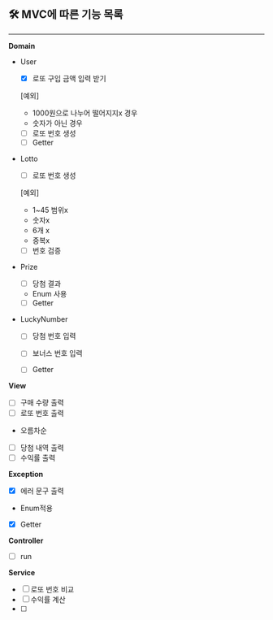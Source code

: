 ## 🛠 MVC에 따른 기능 목록

---

**Domain**

- User
  - [x]  로또 구입 금액 입력 받기

    [예외]

    - 1000원으로 나누어 떨어지지x 경우
    - 숫자가 아닌 경우
  - [ ]  로또 번호 생성
  - [ ]  Getter

- Lotto
  - [ ]  로또 번호 생성

    [예외]

    - 1~45 범위x
    - 숫자x
    - 6개 x
    - 중복x
  - [ ]  번호 검증
- Prize
  - [ ]  당첨 결과
  - Enum 사용
  - [ ]  Getter

- LuckyNumber
  - [ ]  당첨 번호 입력
  - [ ]  보너스 번호 입력
  - [ ]  Getter


**View**

- [ ]  구매 수량 출력
- [ ]  로또 번호 출력
  - 오름차순
- [ ]  당첨 내역 출력
- [ ]  수익률 출력

**Exception**

- [x]  에러 문구 출력
  - Enum적용
- [x]  Getter

**Controller**

- [ ]  run

**Service**

- [ ]  로또 번호 비교
- [ ]  수익률 계산
- [ ]